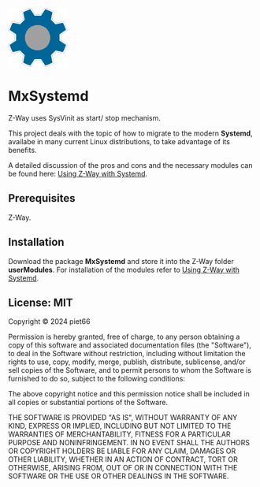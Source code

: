
[![](MxSystemd/htdocs/icon.png)](https://github.com/piet66-peb?tab=repositories)

# MxSystemd

Z-Way uses SysVinit as start/ stop mechanism.

This project deals with the topic of how to migrate to the modern **Systemd**, availabe in
many current Linux distributions, to take advantage of its benefits.

A detailed discussion of the pros and cons and the necessary modules can be found
here:  [Using Z-Way with Systemd](./html/systemd.md).

## Prerequisites

Z-Way.

## Installation

Download the package **MxSystemd** and store it into the Z-Way folder **userModules**.
For installation of the modules refer to [Using Z-Way with Systemd](./html/systemd.md).

## License: MIT

Copyright © 2024 piet66

Permission is hereby granted, free of charge, to any person obtaining a copy 
of this software and associated documentation files (the "Software"), to deal 
in the Software without restriction, including without limitation the rights 
to use, copy, modify, merge, publish, distribute, sublicense, and/or sell 
copies of the Software, and to permit persons to whom the Software is furnished 
to do so, subject to the following conditions:

The above copyright notice and this permission notice shall be included in all 
copies or substantial portions of the Software.

THE SOFTWARE IS PROVIDED "AS IS", WITHOUT WARRANTY OF ANY KIND, EXPRESS OR 
IMPLIED, INCLUDING BUT NOT LIMITED TO THE WARRANTIES OF MERCHANTABILITY, 
FITNESS FOR A PARTICULAR PURPOSE AND NONINFRINGEMENT. IN NO EVENT SHALL 
THE AUTHORS OR COPYRIGHT HOLDERS BE LIABLE FOR ANY CLAIM, DAMAGES OR OTHER 
LIABILITY, WHETHER IN AN ACTION OF CONTRACT, TORT OR OTHERWISE, ARISING FROM, 
OUT OF OR IN CONNECTION WITH THE SOFTWARE OR THE USE OR OTHER DEALINGS IN THE 
SOFTWARE.

